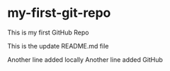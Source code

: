 # my-first-git-repo
This is my first GitHub Repo

This is the update README.md file

Another line added locally
Another line added GitHub
